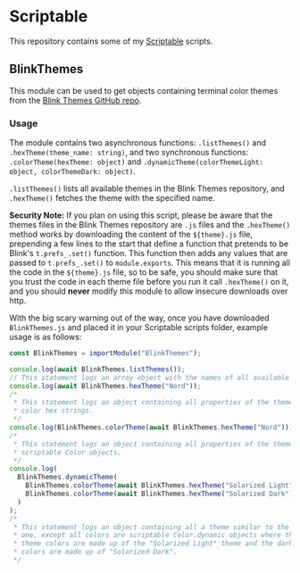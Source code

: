 # Scriptable

This repository contains some of my [Scriptable](https://scriptable.app/) scripts.

## BlinkThemes

This module can be used to get objects containing terminal color themes from the
[Blink Themes GitHub repo](https://github.com/blinksh/themes/).

### Usage

The module contains two asynchronous functions: `.listThemes()` and
`.hexTheme(theme_name: string)`, and two synchronous functions:
`.colorTheme(hexTheme: object)` and
`.dynamicTheme(colorThemeLight: object, colorThemeDark: object)`.

`.listThemes()` lists all available themes in the Blink Themes repository, and `.hexTheme()`
fetches the theme with the specified name.

**Security Note:** If you plan on using this script, please be aware that the themes
files in the Blink Themes repository are `.js` files and the `.hexTheme()` method
works by downloading the content of the `${theme}.js` file, prepending a few
lines to the start that define a function that pretends to be Blink's
`t.prefs_.set()` function. This function then adds any values that are passed to
`t.prefs_.set()` to `module.exports`. This means that it is running all the
code in the `${theme}.js` file, so to be safe, you should make sure that you
trust the code in each theme file before you run it call `.hexTheme()` on it, and
you should **never** modify this module to allow insecure downloads over http.

With the big scary warning out of the way, once you have downloaded `BlinkThemes.js`
and placed it in your Scriptable scripts folder, example usage is as follows:

```javascript
const BlinkThemes = importModule("BlinkThemes");

console.log(await BlinkThemes.listThemes());
// This statement logs an array object with the names of all available themes.
console.log(await BlinkThemes.hexTheme("Nord"));
/*
 * This statement logs an object containing all properties of the theme as
 * color hex strings.
 */
console.log(BlinkThemes.colorTheme(await BlinkThemes.hexTheme("Nord")));
/*
 * This statement logs an object containing all properties of the theme as
 * scriptable Color objects.
 */
console.log(
  BlinkThemes.dynamicTheme(
    BlinkThemes.colorTheme(await BlinkThemes.hexTheme("Solarized Light")),
    BlinkThemes.colorTheme(await BlinkThemes.hexTheme("Solarized Dark"))
  )
);
/*
 * This statement logs an object containing all a theme similar to the previous
 * one, except all colors are scriptable Color.dynamic objects where the light
 * theme colors are made up of the "Solarized Light" theme and the dark theme
 * colors are made up of "Solarized Dark".
 */
```
